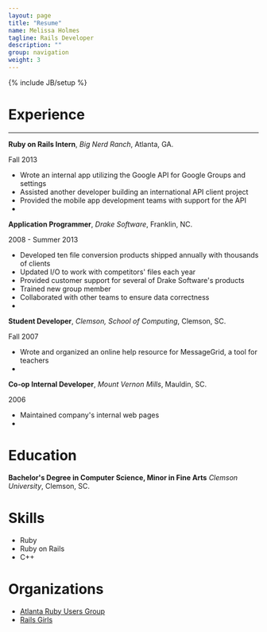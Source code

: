 ```yaml
---
layout: page
title: "Resume"
name: Melissa Holmes
tagline: Rails Developer
description: ""
group: navigation
weight: 3
---
```

{% include JB/setup %}


# Experience

***

**Ruby on Rails Intern**, *Big Nerd Ranch*, Atlanta, GA.

Fall 2013

- Wrote an internal app utilizing the Google API for Google Groups and settings
- Assisted another developer building an international API client project
- Provided the mobile app development teams with support for the API
-

**Application Programmer**, *Drake Software*, Franklin, NC.

2008 - Summer 2013

- Developed ten file conversion products shipped annually with thousands of clients
- Updated I/O to work with competitors' files each year
- Provided customer support for several of Drake Software's products
- Trained new group member
- Collaborated with other teams to ensure data correctness
-

**Student Developer**, *Clemson, School of Computing*, Clemson, SC.

Fall 2007

- Wrote and organized an online help resource for MessageGrid, a tool for teachers
-

**Co-op Internal Developer**, *Mount Vernon Mills*, Mauldin, SC.

2006

- Maintained company's internal web pages
-

# Education

**Bachelor's Degree in Computer Science, Minor in Fine Arts** *Clemson University*, Clemson, SC.


# Skills

- Ruby
- Ruby on Rails
- C++

# Organizations

* [Atlanta Ruby Users Group](http://www.meetup.com/atlantaruby/)
* [Rails Girls](http://www.meetup.com/Rails-Girls-Atlanta/)
